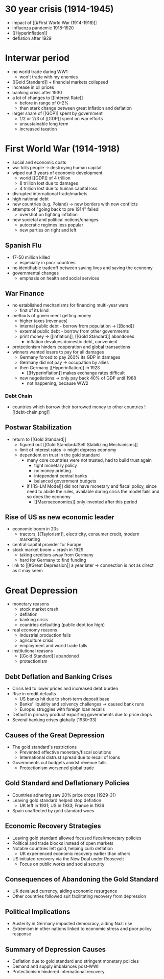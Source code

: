 # 30 year crisis (1914-1945)
- impact of [[#First World War (1914-1918)]]
- influenza pandemic 1918-1920
- [[Hyperinflation]]
- deflation after 1929

# Interwar period
- no world trade during WW1
	- won't trade with my enemies
- [[Gold Standard]] + financial markets collapsed
- increase in oil prices
- banking crisis after 1930
- a lot of changes to [[Interest Rate]] 
	- before in range of 0-2%
	- then stark change between great inflation and deflation
- larger share of [[GDP]] spent by government
	- 1/2 or 2/3 of [[GDP]] spent on war efforts
	- unsustainable long term
	- increased taxation
	
# First World War (1914-1918)
- social and economic costs
- war kills people -> destroying human capital
- wiped out 3 years of economic development
	- world [[GDP]] of 4 trillion
	- 8 trillion lost due to damages 
	- 4 trillion lost due to human capital loss
- disrupted international trade/markets
- high national debt
- new countries (e.g. Poland) -> new borders with new conflicts
- attempts of "going back to pre 1914" failed
	- overshot on fighting inflation
- new societal and political notions/changes
	- autocratic regimes less popular
	- new parties on right and left

## Spanish Flu
- 17-50 million killed
	- especially in poor countries
- no identifiable tradeoff between saving lives and saving the economy
- governmental changes
	- emphasis on health and social services

## War Finance
- no established mechanisms for financing multi-year wars
	- first of its kind
- methods of government getting money
	- higher taxes (revenues)
	- internal public debt - borrow from population -> [[Bond]]
	- external public debt - borrow from other governments
	- print money -> [[inflation]], [[Gold Standard]] abandoned
		- inflation devalues domestic debt, convenient
- protectionism hinders cooperation and global transactions
- winners wanted losers to pay for all damages
	- Germany forced to pay 260% its GDP in damages
	- Germany did not pay -> occupation by allies
	- then Germany [[Hyperinflation]] in 1923
		- [[Hyperinflation]] makes exchange rates difficult
	- new negotiations -> only pay back 40% of GDP until 1988
		- not happening, because WW2

### Debt Chain
- countries which borrow their borrowed money to other countries
![[debt-chain.png]]

## Postwar Stabilization
- return to [[Gold Standard]]
	- figured out [[Gold Standard#Self Stabilizing Mechanisms]]
	- limit of interest rates -> might depress economy
	- dependent on trust in the gold standard
		- many core countries were not trusted, had to build trust again
			- tight monetary policy
			- no money printing
			- intependent central banks
			- balanced government budgets
		- if [[IS-LM Model]] did not have monetary and fiscal policy, since need to abide the rules, available during crisis the model fails and so does the economy
			- [[Macroeconomics]] only invented after this period

## Rise of US as new economic leader
- economic boom in 20s
	- tractors, [[Taylorism]], electricity, consumer credit, modern marketing
- central capital provider for Europe
- stock market boom + crash in 1929
	- taking creditors away from Germany
	- hard for Germany to find funding
- link to [[#Great Depression]] a year later -> connection is not as direct as it may seem

# Great Depression
- monetary reasons
	- stock market crash
	- deflation
	- banking crisis
	- countries defaulting (public debt too high)
- real economy reasons
	- industrial production falls
	- agriculture crisis
	- employment and world trade falls
- institutional reasons
	- [[Gold Standard]] abandoned
	- protectionism

## Debt Deflation and Banking Crises
- Crisis led to lower prices and increased debt burden
- Rise in credit defaults
    - US banks hit due to short-term deposit base
    - Banks' liquidity and solvency challenges -> caused bank runs
    - Europe: struggles with foreign loan recalls
- Default in primary product exporting governments due to price drops
- Several banking crises globally (1930-33)

## Causes of the Great Depression
- The gold standard's restrictions
    - Prevented effective monetary/fiscal solutions
    - International distrust spread due to recall of loans
- Governments cut budgets amidst revenue falls
    - Protectionism worsened global trade

## Gold Standard and Deflationary Policies
- Countries adhering saw 20% price drops (1929-31)
- Leaving gold standard helped stop deflation
    - UK left in 1931; US in 1933; France in 1936
- Spain unaffected by gold standard woes

## Economic Recovery Strategies
- Leaving gold standard allowed focused fiscal/monetary policies
- Political and trade blocks instead of open markets
- Notable countries left gold, helping curb deflation
    - UK experienced economic recovery earlier than others
- US initiated recovery via the New Deal under Roosevelt
    - Focus on public works and social security

## Consequences of Abandoning the Gold Standard
- UK devalued currency, aiding economic resurgence
- Other countries followed suit facilitating recovery from depression

## Political Implications
- Austerity in Germany impacted democracy, aiding Nazi rise
- Extremism in other nations linked to economic stress and poor policy response

## Summary of Depression Causes
- Deflation due to gold standard and stringent monetary policies
- Demand and supply imbalances post-WWI
- Protectionism hindered international recovery